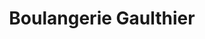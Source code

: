 ---
title: "Boulangerie Gaulthier"
url: /servon-sur-vilaine/boulangerie-gaulthier/
shop: boulangerie
---